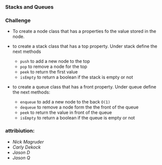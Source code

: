 ### Stacks and Queues





### Challenge


* To create a node class that has a properties fo the value stored in the node.

* to create a stack class that has a top property.
 Under stack define the next methods
  - ```push``` to add a new node to the top
  - ```pop``` to remove a node for the top
  - ```peek``` to return the first value
  - ```isEmpty``` to return a boolean if the stack is empty or not

* to create a queue class that has a front property.
  Under queue define the next methods:
   - ```enqueue``` to add a new node to the back  ```O(1)```
   - ```dequeue``` to remove a node form the the front of the queue
   -  ```peek``` to return the value in front of the queue
   - ```isEmpty``` to return a boolean if the queue is empty or not



### attribiution:

- *Nick Magruder*
- *Carly Dekock*
- *Jason D*
- *Jason Q*